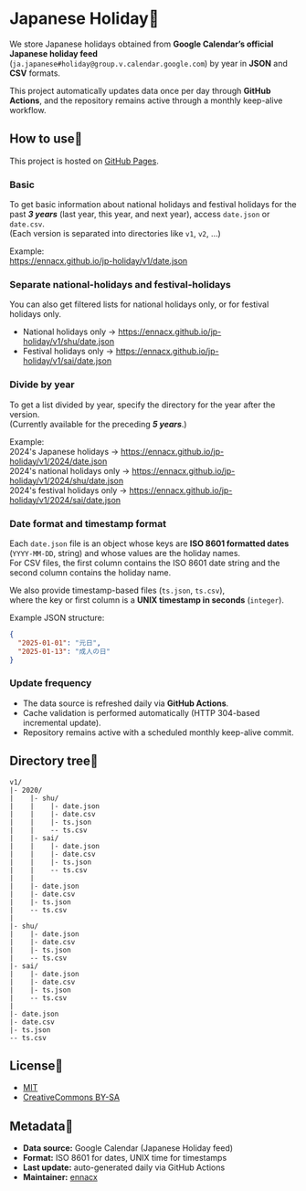 # Japanese Holiday🎉

We store Japanese holidays obtained from **Google Calendar’s official Japanese holiday feed** (`ja.japanese#holiday@group.v.calendar.google.com`) by year in **JSON** and **CSV** formats.

This project automatically updates data once per day through **GitHub Actions**, and the repository remains active through a monthly keep-alive workflow.

## How to use🤔
This project is hosted on [GitHub Pages](https://ennacx.github.io/jp-holiday/).

### Basic
To get basic information about national holidays and festival holidays for the past ***3 years*** (last year, this year, and next year), access `date.json` or `date.csv`.<br>
(Each version is separated into directories like `v1`, `v2`, ...)

Example:  
https://ennacx.github.io/jp-holiday/v1/date.json

### Separate national-holidays and festival-holidays
You can also get filtered lists for national holidays only, or for festival holidays only.

- National holidays only → https://ennacx.github.io/jp-holiday/v1/shu/date.json
- Festival holidays only → https://ennacx.github.io/jp-holiday/v1/sai/date.json

### Divide by year
To get a list divided by year, specify the directory for the year after the version.<br>
(Currently available for the preceding ***5 years***.)

Example:<br>
2024's Japanese holidays → https://ennacx.github.io/jp-holiday/v1/2024/date.json  
2024's national holidays only → https://ennacx.github.io/jp-holiday/v1/2024/shu/date.json  
2024's festival holidays only → https://ennacx.github.io/jp-holiday/v1/2024/sai/date.json

### Date format and timestamp format
Each `date.json` file is an object whose keys are **ISO 8601 formatted dates** (`YYYY-MM-DD`, string) and whose values are the holiday names.  
For CSV files, the first column contains the ISO 8601 date string and the second column contains the holiday name.

We also provide timestamp-based files (`ts.json`, `ts.csv`),  
where the key or first column is a **UNIX timestamp in seconds** (`integer`).

Example JSON structure:
```json
{
  "2025-01-01": "元日",
  "2025-01-13": "成人の日"
}
```

### Update frequency
- The data source is refreshed daily via **GitHub Actions**.
- Cache validation is performed automatically (HTTP 304-based incremental update).
- Repository remains active with a scheduled monthly keep-alive commit.

## Directory tree🌱
```
v1/
|- 2020/
|    |- shu/
|    |    |- date.json
|    |    |- date.csv
|    |    |- ts.json
|    |    -- ts.csv
|    |- sai/
|    |    |- date.json
|    |    |- date.csv
|    |    |- ts.json
|    |    -- ts.csv
|    |
|    |- date.json
|    |- date.csv
|    |- ts.json
|    -- ts.csv
|
|- shu/
|    |- date.json
|    |- date.csv
|    |- ts.json
|    -- ts.csv
|- sai/
|    |- date.json
|    |- date.csv
|    |- ts.json
|    -- ts.csv
|
|- date.json
|- date.csv
|- ts.json
-- ts.csv
```

## License🧐
* [MIT](https://en.wikipedia.org/wiki/MIT_License)
* [CreativeCommons BY-SA](https://creativecommons.org/licenses/by-sa/4.0/)

## Metadata📝
- **Data source:** Google Calendar (Japanese Holiday feed)
- **Format:** ISO 8601 for dates, UNIX time for timestamps
- **Last update:** auto-generated daily via GitHub Actions
- **Maintainer:** [ennacx](https://github.com/ennacx)
